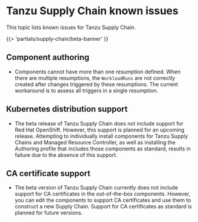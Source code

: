 # Tanzu Supply Chain known issues

This topic lists known issues for Tanzu Supply Chain.

{{> 'partials/supply-chain/beta-banner' }}

## Component authoring

- Components cannot have more than one resumption defined. When there are multiple resumptions, the
  `WorkloadRuns` are not correctly created after changes triggered by these resumptions. The
  current workaround is to assess all triggers in a single resumption.

## Kubernetes distribution support

- The beta release of Tanzu Supply Chain does not include support for Red Hat OpenShift. However,
  this support is planned for an upcoming release. Attempting to individually install components for
  Tanzu Supply Chains and Managed Resource Controller, as well as installing the Authoring profile
  that includes those components as standard, results in failure due to the absence of this
  support.

## CA certificate support

- The beta version of Tanzu Supply Chain currently does not include support for CA certificates in
  the out-of-the-box components. However, you can edit the components to support CA certificates and
  use them to construct a new Supply Chain. Support for CA certificates as standard is planned for
  future versions.